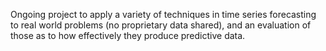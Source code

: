 Ongoing project to apply a variety of techniques in time series forecasting to real world problems (no proprietary data shared), and an evaluation of those as to how effectively they produce predictive data.